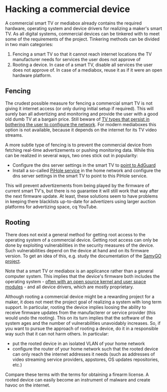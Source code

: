# Hacking a commercial device

A commercial smart TV or mediabox already contains the required hardware, operating system and device drivers for realizing a maker's smart TV. As all digital systems, commercial devices can be tinkered with to meet some of the requirements of the project. Tinkering methods can be divided in two main categories:

1. Fencing a smart TV so that it cannot reach internet locations the TV manufacturer needs for services the user does not approve of
2. Rooting a device. In case of a smart TV, disable all services the user does not approve of. In case of a mediabox, reuse it as if it were an open hardware platform.

## Fencing
The crudest possible measure for fencing a commercial smart TV is not giving it internet access (or only during initial setup if required). This will surely ban all advertizing and monitoring and provide the user with a good old dumb TV at a bargain price. Still beware of [TV types that persist in bothering the user to configure the network](https://eu.community.samsung.com/t5/tv/network-notification/td-p/4563968). For modern mediaboxes this option is not available, because it depends on the internet for its TV video streams.

A more subtle type of fencing is to prevent the commercial device from fetching real-time advertizements or pushing monitoring data. While this can be realized in several ways, two ones stick out in popularity:

* Configure the dns server settings in the smart TV to [point to AdGuard](https://adguard-dns.io/en/public-dns.html)
* Install a so-called [PiHole service](https://pi-hole.net/) in the home network and configure the dns server settings in the smart TV to point to this PiHole service.

This will prevent advertizements from being played by the firmware of current smart TV's, but there is no guarantee it will still work that way after the next firmware update. At least, these solutions seem to have problems in keeping there blacklists up-to-date for advertizers using larger auction platforms for advertizing space, cq YouTube.


## Rooting
There does not exist a general method for getting root access to the operating system of a commercial device. Getting root access can only be done by exploiting vulnerabilities in the security measures of the device. Such vulnerabilities depend on the device at hand and on its firmware version. To get an idea of this, e.g. study the documentation of the [SamyGO project](http://wiki.samygo.tv/index.php).

Note that a smart TV or mediabox is an applicance rather than a general computer system. This implies that the device's firmware both includes the operating system - [often with an open source kernel and user space modules](https://github.com/vitalets/awesome-smart-tv) - and all device drivers, which are mostly proprietary.

Although rooting a commercial device might be a rewarding project for a maker, it does not meet the project goal of realizing a system with long term support. In particular, rooting the device implies loosing the ability to receive firmware updates from the manufacterer or service provider (this would undo the rooting). This on its turn implies that the software of the system ages and the number of vulnerabilities unavoidably increases. So, if you want to pursue the approach of rooting a device, do it in a responsible way such that it can not harm others. In particular:

* put the rooted device in an isolated VLAN of your home network
* configure the router of your home network such that the rooted device can only reach the internet addresses it needs (such as addresses of video streaming service providers, appstores, OS updates repositories, etc.)

Compare these terms with the terms for obtaining a firearm license. A rooted device can easily become an instrument of malware and create havoc on the internet.

